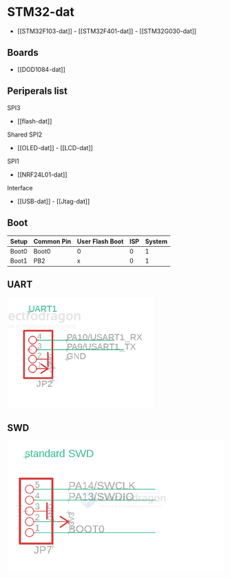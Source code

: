 
# STM32-dat

- [[STM32F103-dat]] - [[STM32F401-dat]] - [[STM32G030-dat]]


## Boards 

- [[DOD1084-dat]]


## Periperals list 

SPI3
- [[flash-dat]] 

Shared SPI2 
-  [[OLED-dat]] - [[LCD-dat]] 

SPI1
- [[NRF24L01-dat]]

Interface 
- [[USB-dat]] - [[Jtag-dat]]

## Boot 

| Setup | Common Pin | User Flash Boot | ISP | System |
| ----- | ---------- | --------------- | --- | ------ |
| Boot0 | Boot0      | 0               | 0   | 1      |
| Boot1 | PB2        | x               | 0   | 1      |

## UART 

![](2024-01-13-17-55-57.png)

## SWD 

![](2024-01-13-17-56-21.png)